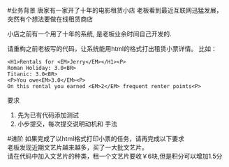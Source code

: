 #业务背景
唐家有一家开了十年的电影租赁小店
老板看到最近互联网迅猛发展，突然有个想法要做在线租赁商店

小店之前有一个用了十年的系统, 是老板业余时间自己开发的.

请重构之前老板写的代码，让系统能用html的格式打出租赁小票详情。
比如：
```
<H1>Rentals for <EM>Jerry</EM></H1><P>
Roman Holiday: 3.0<BR>
Titanic: 3.0<BR>
<P>You owe<EM>3.0</EM><P>
On this rental you earned <EM>2</EM> frequent renter points<P>
```
要求
1. 先为已有代码添加测试
2. 小步提交，每次提交说明动机和   手法

#进阶
如果完成了以html格式打印小票的任务，请再完成以下要求<br>
老板发现近期文艺片越来越多，买了一大批文艺片。<br>
请在代码中加入文艺片的种类，租一个文艺片要收￥6块,但是积分可以增加1.5分<br>